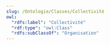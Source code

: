 ```yaml
---
slug: /Ontologie/Classes/Collectivité
owl:
  "rdfs:label": "Collectivité"
  "rdf:type": "owl:Class"
  "rdfs:subClassOf": "Organisation"
---
```


<OntologyTable frontMatter={frontMatter}/>
